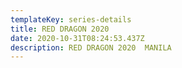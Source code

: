 ```yaml
---
templateKey: series-details
title: RED DRAGON 2020
date: 2020-10-31T08:24:53.437Z
description: RED DRAGON 2020  MANILA
---
```

